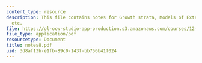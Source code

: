 ```yaml
---
content_type: resource
description: This file contains notes for Growth strata, Models of Extensional Faults
  etc.
file: https://ol-ocw-studio-app-production.s3.amazonaws.com/courses/12-113-structural-geology-fall-2005/3d8af13be1fb89c0143fbb756b41f024_notes8.pdf
file_type: application/pdf
resourcetype: Document
title: notes8.pdf
uid: 3d8af13b-e1fb-89c0-143f-bb756b41f024
---
```

